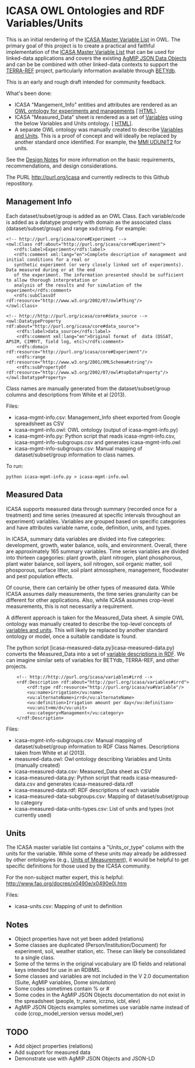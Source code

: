 # ICASA OWL Ontologies and RDF Variables/Units

This is an initial rendering of the [ICASA Master Variable List](https://docs.google.com/spreadsheets/d/1MYx1ukUsCAM1pcixbVQSu49NU-LfXg-Dtt-ncLBzGAM/pub?output=html#) 
in OWL. The primary goal of this project is to create a practical and faithful implementation of the [ICASA Master Variable List](http://research.agmip.org/display/dev/ICASA+Master+Variable+List) that can be used for linked-data applications and covers the existing [AgMIP JSON Data Objects](http://research.agmip.org/display/dev/JSON+Data+Objects) and can be be combined with other linked-data contexts to support the [TERRA-REF](http://terraref.org/) project, particularly information available through [BETYdb](https://terraref.ncsa.illinois.edu/bety/).

This is an early and rough draft intended for community feedback.

What's been done:
* ICASA "Mangement_Info" entities and attributes are rendered as an [OWL ontology for experiments and managements](icasa-mgmt-info.owl) [ [HTML](https://purl.org/icasa/1.0-alpha/core/)].
* ICASA "Measured_Data" sheet is rendered as a set of [Variables](icasa-measured-data.owl) using the below Variables and Units ontology. [ [HTML](https://purl.org/icasa/1.0-alpha/variables)].
* A separate OWL ontology was manually created to describe [Variables and Units](variables-units.owl). This is a proof of concept and will ideally be replaced by another standard once identified. For example, the [MMI UDUNIT2](http://mmisw.org/orr/) for units.

See the [Design Notes](docs/design.md) for more information on the basic requirements, recommendations, and design considerations.

The PURL http://purl.org/icasa and currently redirects to this Github repostitory.

## Management Info

Each dataset/subset/group is added as an OWL Class. Each variable/code is added as a datatype property with domain as the associated class (dataset/subset/group) and range xsd:string. For example:

```
<!-- http://purl.org/icasa/core#Experiment -->
<owl:Class rdf:about="http://purl.org/icasa/core#Experiment">
   <rdfs:label>Experiment</rdfs:label> 
   <rdfs:comment xml:lang="en">Complete description of management and initial conditions for a real or 
   synthetic experiment (or very closely linked set of experiments). Data measured during or at the end 
   of the experiment. The information presented should be sufficient to allow thorough interpretation or 
   analysis of the results and for simulation of the experiment</rdfs:comment>
   <rdfs:subClassOf rdf:resource="http://www.w3.org/2002/07/owl#Thing"/>
</owl:Class>

<!-- http://http://purl.org/icasa/core#data_source -->
<owl:DatatypeProperty rdf:about="http://purl.org/icasa/core#data_source">
    <rdfs:label>data_source</rdfs:label>
    <rdfs:comment xml:lang="en">Original format of  data (DSSAT, APSIM, CIMMYT, field log, etc)</rdfs:comment>     
    <rdfs:domain rdf:resource="http://purl.org/icasa/core#Experiment"/>
    <rdfs:range rdf:resource="http://www.w3.org/2001/XMLSchema#string"/>
    <rdfs:subPropertyOf rdf:resource="http://www.w3.org/2002/07/owl#topDataProperty"/>
</owl:DatatypeProperty>
```

Class names are manually generated from the dataset/subset/group columns and descriptions from White et al (2013).

Files:
* icasa-mgmt-info.csv: Management_Info sheet exported from Google spreadsheet as CSV
* icasa-mgmt-info.owl: OWL ontology (output of icasa-mgmt-info.py)
* icasa-mgmt-info.py: Python script that reads icasa-mgmt-info.csv, icasa-mgmt-info-subgroups.csv and generates icasa-mgmt-info.owl
* icasa-mgmt-info-subgroups.csv: Manual mapping of dataset/subset/group information to class names.

To run:
```
python icasa-mgmt-info.py > icasa-mgmt-info.owl
```

## Measured Data

ICASA supports measured data through summary (recorded once for a treatment) and time series (measured at specific intervals throughout an experiment) variables.  Variables are grouped based on specific categories and have attributes variable name, code, definition, units, and types.

In ICASA, summary data variables are divided into five categories: development, growth, water balance, soils, and environment. Overall, there are approximately 165 summary variables.  Time series variables are divided into thirteen cagegories: plant growth, plant nitrogen, plant phosphorous, plant water balance, soil layers, soil nitrogen, soil organic matter, soil phosporous, surface litter, soil plant atmossphere, management, floodwater and pest population effects.

Of course, there can certainly be other types of measured data.  While ICASA assumes daily measurements, the time series granularity can be different for other applications.  Also, while ICASA assumes crop-level measurements, this is not necessarily a requirement.

A  different approach is taken for the Measured_Data sheet.  A simple OWL ontology was manually created to describe the top-level concepts of [variables and units](variables-units.owl).  This will likely be replaced by another standard ontology or model, once a suitable candidate is found.

The python script [icasa-measured-data.py]icasa-measured-data.py) converts the Measured_Data into a set of [variable descriptions in RDF](icasa-measured-data.rdf).  We can imagine similar sets of variables for BETYdb, TERRA-REF, and other projects.
```
    <!-- http://http://purl.org/icasa/variables#irrd -->
    <rdf:Description rdf:about="http://purl.org/icasa/variables#irrd">
        <rdf:type rdf:resource="http://purl.org/icasa/vu#Variable"/>
        <vu:name>irrigation</vu:name>
        <vu:alternateName>irrd</vu:alternateName>
        <vu:definition>Irrigation amount per day</vu:definition>
        <vu:unit>mm/d</vu:unit>
        <vu:category>Management</vu:category>
    </rdf:Description>
```


Files:
* icasa-mgmt-info-subgroups.csv: Manual mapping of dataset/subset/group information to RDF Class Names. Descriptions taken from White et al (2013).
* measured-data.owl: Owl ontology describing Variables and Units (manually created)
* icasa-measured-data.csv: Measured_Data sheet as CSV
* icasa-measured-data.py: Python script that reads icasa-measured-data.csv and generates icasa-measured-data.rdf
* icasa-measured-data.rdf: RDF descriptions of each variable
* icasa-measured-data-subgroups.csv: Mapping of dataset/subset/group to category
* icasa-measured-data-units-types.csv: List of units and types (not currently used)


## Units

The ICASA master variable list contains a "Units_or_type" column with the units for the variable.  While some of these units may already be addressed by other ontologyies (e.g., [Units of Measurement](http://bioportal.bioontology.org/ontologies/UO)), it would be helpful to get specific definitions for those used by the ICASA community.

For the non-subject matter expert, this is helpful: http://www.fao.org/docrep/x0490e/x0490e0i.htm

Files:
* icasa-units.csv: Mapping of unit to definition

## Notes
* Object properties have not yet been added (relations)
* Some classes are duplicated (Person/Institution/Document) for experiment, soil, weather station, etc.  These can likely be consolidated to a single class.
* Some of the terms in the original vocabulary are ID fields and relational keys intended for use in an RDBMS.
* Some classes and variables are not included in the V 2.0 documentation (Suite, AgMIP variables, Dome simulation)
* Some codes sometimes contain % or #
* Some codes in the AgMIP JSON Objects documentation do not exist in the spreadsheet (people, tr_name, icrzno, icbl, elev)
* AgMIP JSON Objects examples sometimes use variable name instead of code (crop_model_version versus model_ver)

## TODO
* Add object properties (relations)
* Add support for measured data
* Demonstrate use with AgMIP JSON Objects and JSON-LD


